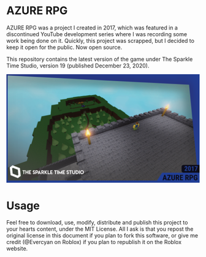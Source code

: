 # AZURE RPG
AZURE RPG was a project I created in 2017, which was featured in a discontinued YouTube development series where I was recording some work being done on it.
Quickly, this project was scrapped, but I decided to keep it open for the public. Now open source.

This repository contains the latest version of the game under The Sparkle Time Studio, version 19 (published December 23, 2020).

![ ](game_thumbnail.png)

# Usage
Feel free to download, use, modify, distribute and publish this project to your hearts content, under the MIT License. All I ask is that you repost the original license in this document if you plan to fork this software, or give me credit (@Evercyan on Roblox) if you plan to republish it on the Roblox website.
